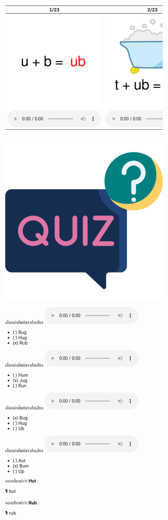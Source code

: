 <div class="carrousel">


|1/23|2/23|3/23|4/23|5/23|6/23|7/23|8/23|9/23|10/23|11/23|12/23|13/23|14/23|15/23|16/23|17/23|18/23|19/23|20/23|21/23|22/23|23/23|
| :----: | :----: | :----: | :----: | :----: | :----: | :----: | :----: | :----: | :----: | :----: | :----: | :----: | :----: | :----: | :----: | :----: | :----: | :----: | :----: | :----: | :----: | :----: |
|![](/media/img/UShortvowel__ub.svg)|![](/media/img/UShortvowel__tub.svg)|![](/media/img/UShortvowel__rub.svg)|![](/media/img/UShortvowel__ugg.svg)|![](/media/img/UShortvowel__bug.svg)|![](/media/img/UShortvowel__hug.svg)|![](/media/img/UShortvowel__jug.svg)|![](/media/img/UShortvowel__um.svg)|![](/media/img/UShortvowel__bum.svg)|![](/media/img/UShortvowel__gum.svg)|![](/media/img/UShortvowel__hum.svg)|![](/media/img/UShortvowel__un.svg)|![](/media/img/UShortvowel__gun.svg)|![](/media/img/UShortvowel__run.svg)|![](/media/img/UShortvowel__sun.svg)|![](/media/img/UShortvowel__up.svg)|![](/media/img/UShortvowel__up2.svg)|![](/media/img/UShortvowel__cup.svg)|![](/media/img/UShortvowel__pup.svg)|![](/media/img/UShortvowel__aut.svg)|![](/media/img/UShortvowel__cut.svg)|![](/media/img/UShortvowel__hut.svg)|![](/media/img/UShortvowel__nut.svg)|
|![](/media/audio/ub.mp3)|![](/media/audio/tub.mp3)|![](/media/audio/rub.mp3)|![](/media/audio/ugg.mp3)|![](/media/audio/bug.mp3)|![](/media/audio/hug.mp3)|![](/media/audio/jug.mp3)|![](/media/audio/um.mp3)|![](/media/audio/bum.mp3)|![](/media/audio/gum.mp3)|![](/media/audio/hum.mp3)|![](/media/audio/un.mp3)|![](/media/audio/gun.mp3)|![](/media/audio/run.mp3)|![](/media/audio/sun.mp3)|![](/media/audio/up.mp3)|![](/media/audio/up2.mp3)|![](/media/audio/cup.mp3)|![](/media/audio/pup.mp3)|![](/media/audio/aut.mp3)|![](/media/audio/cut.mp3)|![](/media/audio/hut.mp3)|![](/media/audio/nut.mp3)|

</div>



# ![icon](/media/icons/quiz.svg) 


เลือกคำศัพท์ตรงกับเสียง ![](/media/audio/rub.mp3) 
 - ( ) Bug
 - ( ) Hug
 - (x) Rub


เลือกคำศัพท์ตรงกับเสียง ![](/media/audio/jug.mp3) 
 - ( ) Hum
 - (x) Jug
 - ( ) Run


เลือกคำศัพท์ตรงกับเสียง ![](/media/audio/bug.mp3) 
 - (x) Bug
 - ( ) Hug
 - ( ) Ub


เลือกคำศัพท์ตรงกับเสียง ![](/media/audio/bum.mp3) 
 - ( ) Aut
 - (x) Bum
 - ( ) Up

ออกเสียงคำว่า **Hut** :

🎙️ hut

ออกเสียงคำว่า **Rub** :

🎙️ rub

